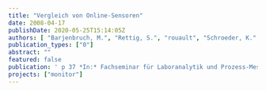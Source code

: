 ```yaml
---
title: "Vergleich von Online-Sensoren"
date: 2008-04-17
publishDate: 2020-05-25T15:14:05Z
authors: [ "Barjenbruch, M.", "Rettig, S.", "rouault", "Schroeder, K." ]
publication_types: ["0"]
abstract: ""
featured: false
publication: ' p 37 *In:* Fachseminar für Laboranalytik und Prozess-Messtechnik der Fa. Hach-Lange, Berlin. Berlin. 2008-04-17'
projects: ["monitor"]
---
```


